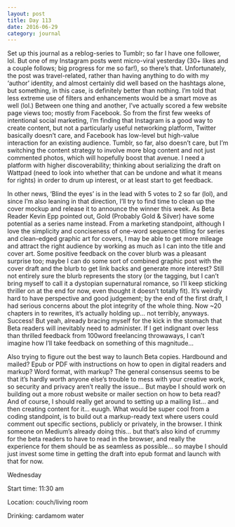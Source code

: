 ```yaml
---
layout: post
title: Day 113
date: 2016-06-29
category: journal
---
```


Set up this journal as a reblog-series to Tumblr; so far I have one follower, lol. But one of my Instagram posts went micro-viral yesterday (30+ likes and a couple follows; big progress for me so far!), so there’s that. Unfortunately, the post was travel-related, rather than having anything to do with my ‘author’ identity, and almost certainly did well based on the hashtags alone, but something, in this case, is definitely better than nothing. I’m told that less extreme use of filters and enhancements would be a smart move as well (lol.) Between one thing and another, I’ve actually scored a few website page views too; mostly from Facebook. So from the first few weeks of intentional social marketing, I’m finding that Instagram is a good way to create content, but not a particularly useful networking platform, Twitter basically doesn’t care, and Facebook has low-level but high-value interaction for an existing audience. Tumblr, so far, also doesn’t care, but I’m switching the content strategy to involve more blog content and not just commented photos, which will hopefully boost that avenue. I need a platform with higher discoverability; thinking about serializing the draft on Wattpad (need to look into whether that can be undone and what it means for rights) in order to drum up interest, or at least start to get feedback. 

In other news, ‘Blind the eyes’ is in the lead with 5 votes to 2 so far (lol), and since I’m also leaning in that direction, I’ll try to find time to clean up the cover mockup and release it to announce the winner this week. As Beta Reader Kevin Epp pointed out, Gold (Probably Gold & Silver) have some potential as a series name instead. From a marketing standpoint, although I love the simplicity and conciseness of one-word sequence titling for series and clean-edged graphic art for covers, I may be able to get more mileage and attract the right audience by working as much as I can into the title and cover art. Some positive feedback on the cover blurb was a pleasant surprise too; maybe I can do some sort of combined graphic post with the cover draft and the blurb to get link backs and generate more interest? Still not entirely sure the blurb represents the story (or the tagging, but I can’t bring myself to call it a dystopian supernatural romance, so I’ll keep sticking thriller on at the end for now, even thought it doesn’t totally fit). It’s weirdly hard to have perspective and good judgement; by the end of the first draft, I had serious concerns about the plot integrity of the whole thing. Now ~20 chapters in to rewrites, it’s actually holding up… not terribly, anyways. Success! But yeah, already bracing myself for the kick in the stomach that Beta readers will inevitably need to administer. If I get indignant over less than thrilled feedback from 100word freelancing throwaways, I can’t imagine how I’ll take feedback on something of this magnitude…

Also trying to figure out the best way to launch Beta copies. Hardbound and mailed? Epub or PDF with instructions on how to open in digital readers and markup? Word format, with markup? The general consensus seems to be that it’s hardly worth anyone else’s trouble to mess with your creative work, so security and privacy aren’t really the issue… But maybe I should work on building out a more robust website or mailer section on how to beta read? And of course, I should really get around to setting up a mailing list… and then creating content for it… euugh. What would be super cool from a coding standpoint, is to build out a markup-ready text where users could comment out specific sections, publicly or privately, in the browser. I think someone on Medium’s already doing this… but that’s also kind of crummy for the beta readers to have to read in the browser, and really the experience for them should be as seamless as possible… so maybe I should just invest some time in getting the draft into epub format and launch with that for now.

Wednesday

Start time: 11:30 am

Location: couch/living room

Drinking: cardamom water
